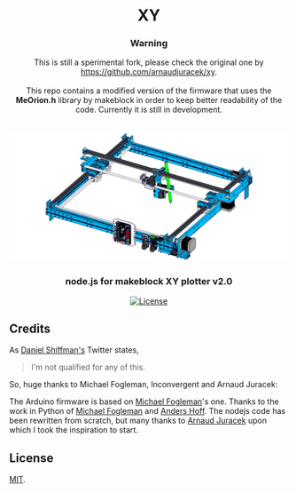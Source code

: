 
<h1 align="center">XY</h1>
<h3 align="center">Warning</h3>
<p align="center">This is still a sperimental fork, please check the original one by
<a href="https://github.com/arnaudjuracek/xy">https://github.com/arnaudjuracek/xy</a>.
<br><br>This repo contains a modified version of the firmware that uses the <b>MeOrion.h</b> library by makeblock in order to keep better readability of the code.
Currently it is still in development.</p><br>

<div align="center">
  <a href="http://www.makeblock.com/xy-plotter-robot-kit/">
    <img src="preview.png?raw=true">
  </a>
</div>

<h3 align="center">node.js for makeblock XY plotter v2.0</h3>
<div align="center">
  <!-- License -->
  <a href="https://raw.githubusercontent.com/arnaudjuracek/xy/master/LICENSE">
    <img src="https://img.shields.io/badge/license-MIT-blue.svg?style=flat-square" alt="License" />
  </a>
</div>

<!-- 
## Features
- [./firmware](https://github.com/arnaudjuracek/xy/tree/master/firmware) : custom Arduino firmware
  - boundaries defined by the plotter's limit switches
  - pen's servo auto-sleep to prevent wear-out
  - faster _home_ command
- [./lib](https://github.com/arnaudjuracek/xy/tree/master/lib) : node.js library
  - SVG support
  - [Processing-like API](https://processing.org/reference/) for 2D primitives (see [API](#api) below)
  - commands chaining for better readability -->

## Credits
As [Daniel Shiffman's](https://twitter.com/shiffman) Twitter states,
> I'm not qualified for any of this.

So, huge thanks to Michael Fogleman, Inconvergent and Arnaud Juracek:

The Arduino firmware is based on [Michael Fogleman](https://github.com/fogleman/xy)'s one. 
Thanks to the work in Python of [Michael Fogleman](https://github.com/fogleman/xy) and [Anders Hoff](https://github.com/inconvergent/).
The nodejs code has been rewritten from scratch, but many thanks to [Arnaud Juracek](https://github.com/arnaudjuracek/xy) upon which I took the inspiration to start. 

## License

[MIT](https://tldrlegal.com/license/mit-license).
